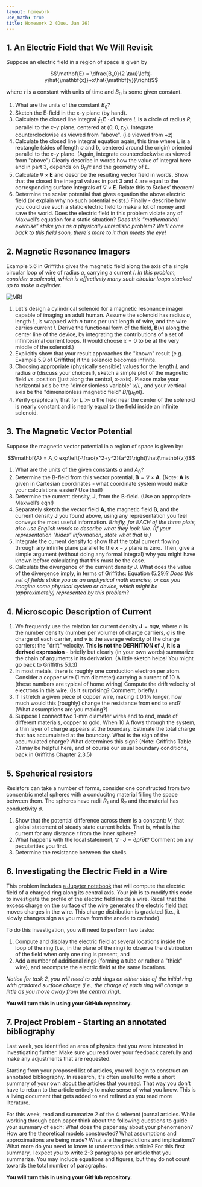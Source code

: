```yaml
---
layout: homework
use_math: true
title: Homework 2 (Due. Jan 26)
---
```


## 1. An Electric Field that We Will Revisit

Suppose an electric field in a region of space is given by

$$\mathbf{E} = \dfrac{B_0}{2 \tau}\left(-y\hat{\mathbf{x}}+x\hat{\mathbf{y}}\right)$$

where $\tau$ is a constant with units of time and $B_0$ is some given constant.

1. What are the units of the constant $B_0$?
2. Sketch the E-field in the x–y plane (by hand).
3. Calculate the closed line integral $\oint_L \mathbf{E} \cdot d\mathbf{l}$ where $L$ is a circle of radius $R$,  parallel to the $x–y$ plane, centered at $\langle 0,0,z_0 \rangle$. Integrate counterclockwise as viewed from "above". (i.e viewed from $+z$)
4. Calculate the closed line integral equation again, this time where $L$ is a rectangle (sides of length $a$ and $b$, centered around the origin) oriented parallel to the $x–y$ plane. (Again, integrate counterclockwise as viewed from "above")  Clearly describe in words how the value of integral here and in part 3, depends on $B_0/\tau$ and the geometry of $L$.
5. Calculate $\nabla \times \mathbf{E}$ and describe the resulting vector field in words. Show that the closed line integral values in part 3 and 4 are equal to the corresponding surface integrals of $\nabla \times \mathbf{E}$.  Relate this to Stokes’ theorem!
6. Determine the scalar potential that gives equation the above electric field (or explain why no such potential exists.)   Finally - describe how you could use such a static electric field to make a lot of money and save the world.  Does the electric field in this problem violate any of Maxwell’s equation for a static situation?
*Does this "mathematical exercise" strike you as a physically unrealistic problem? We'll come back to this field soon, there's more to it than meets the eye!*

## 2. Magnetic Resonance Imagers

Example 5.6 in Griffiths gives the magnetic field along the axis of a single circular loop of wire of radius $a$, carrying a current $I$. *In this problem, consider a solenoid, which is effectively many such circular loops stacked up to make a cylinder.*

![MRI][mri]

[mri]: ./images/hw2/MRI.png

1. Let's design a cylindrical solenoid for a magnetic resonance imager capable of imaging an adult human. Assume the solenoid has radius $a$, length $L$, is wrapped with $n$ turns per unit length of wire, and the wire carries current $I$.  Derive the functional form of the field, $\mathbf{B}(x)$ along the center line of the device, by integrating the contributions of a set of infinitesimal current loops. (I would choose $x=0$ to be at the very middle of the solenoid.)
2. Explicitly show that your result approaches the "known" result (e.g. Example 5.9 of Griffiths) if the solenoid becomes infinite.
3. Choosing appropriate (physically sensible) values for the length $L$ and radius $a$ (discuss your choices!), sketch a simple plot of the magnetic field vs. position (just along the central, x-axis). Please make your horizontal axis be the "dimensionless variable" $x/L$,  and your vertical axis be the "dimensionless magnetic field" $B/(\mu_0 n I)$.
4. Verify graphically that for $L \gg a$ the field near the center of the solenoid is nearly constant and is nearly equal to the field inside an infinite solenoid.

## 3. The Magnetic Vector Potential

Suppose the magnetic vector potential in a region of space is given by:

$$\mathbf{A} = A_0 exp\left(-\frac{x^2+y^2}{a^2}\right)\hat{\mathbf{z}}$$

1. What are the units of the given constants $a$ and $A_0$?
2. Determine the B-field from this vector potential, $\mathbf{B} = \nabla \times \mathbf{A}$. (Note: $\mathbf{A}$ is given in Cartesian coordinates - what coordinate system would make your calculations easier? Use that!)
3. Determine the current density, $\mathbf{J}$, from the B-field.  (Use an appropriate Maxwell’s eqn!)
4. Separately sketch the vector field $\mathbf{A}$, the magnetic field $\mathbf{B}$, and the current density $\mathbf{J}$ you found above, using any representation you feel conveys the most useful information. *Briefly, for EACH of the three plots, also use English words to describe what they look like. (If your representation "hides" information, state what that is.)*
5. Integrate the current density to show that the total current flowing through any infinite plane parallel to the $x-y$ plane is zero. Then, give a simple argument (without doing any formal integral) why you might have known before calculating that this must be the case.
6. Calculate the divergence of the current density J. What does the value of the divergence imply, in terms of Griffiths: Equation (5.29)? *Does this set of fields strike you as an unphysical math exercise, or can you imagine some physical system or device, which might be (approximately) represented by this problem?*

## 4.  Microscopic Description of Current

1. We frequently use the relation for current density $\mathbf{J} = nq\mathbf{v}$, where $n$ is the number density (number per volume) of charge carriers, $q$ is the charge of each carrier, and $v$ is the average velocity of the charge carriers: the "drift" velocity. **This is not the DEFINITION of J, it is a derived expression** -  briefly but clearly (in your own words) summarize the chain of arguments in its derivation. (A little sketch helps! You might go back to Griffiths 5.1.3)
2. In most metals, there is roughly one conduction electron per atom.  Consider a copper wire (1 mm diameter) carrying a current of 10 A (these numbers are typical of home wiring) Compute the drift velocity of electrons in this wire. (Is it surprising? Comment, briefly.)
3. If I stretch a given piece of copper wire, making it 0.1% longer, how much would this (roughly) change the resistance from end to end? (What assumptions are you making?)
4. Suppose I connect two 1-mm diameter wires end to end, made of different materials, copper to gold.  When 10 A flows through the system, a thin layer of charge appears at the boundary.  Estimate the total charge that has accumulated at the boundary. What is the sign of the accumulated charge? What determines this sign? (Note: Griffiths Table 7.1 may be helpful here, and of course our usual boundary conditions, back in Griffiths Chapter 2.3.5)

## 5. Speherical resistors

Resistors can take a number of forms, consider one constructed from two concentric metal spheres with a conducitng material filling the space between them. The spheres have radii $R_1$ and $R_2$ and the material has conductivity $\sigma$.

1. Show that the potential difference across them is a constant: $V$, that global statement of steady state current holds. That is, what is the current for any distance $r$ from the inner sphere?
2. What happens with the local statement, $\nabla \cdot \mathbf{J} = \partial \rho / \partial t$? Comment on any pecularities you find.
3. Determine the resistance between the shells.

## 6. Investigating the Electric Field in a Wire

This problem includes [a Jupyter notebook](./code/efield-charged-ring-axis.ipynb) that will compute the electric field of a charged ring along its central axis. Your job is to modify this code to investigate the profile of the electric field inside a wire. Recall that the excess charge on the surface of the wire generates the electric field that moves charges in the wire. This charge distribution is gradated (i.e., it slowly changes sign as you move from the anode to cathode).

To do this investigation, you will need to perform two tasks:

1. Compute and display the electric field at several locations inside the loop of the ring (i.e., in the plane of the ring) to observe the distribution of the field when only one ring is present, and
2. Add a number of additional rings (forming a tube or rather a "thick" wire), and recompute the electric field at the same locations.

*Notice for task 2, you will need to add rings on either side of the initial ring with gradated surface charge (i.e., the charge of each ring will change a little as you move away from the central ring).*

**You will turn this in using your GitHub repository.**

## 7. Project Problem - Starting an annotated bibliography
Last week, you identified an area of physics that you were interested in investigating further. Make sure you read over your feedback carefully and make any adjustments that are requested.

Starting from your proposed list of articles, you will begin to construct an annotated bibliography. In research, it's often useful to write a short summary of your own about the articles that you read. That way you don't have to return to the article entirely to make sense of what you know. This is a living document that gets added to and refined as you read more literature.

For this week, read and summarize 2 of the 4 relevant journal articles. While working through each paper think about the following questions to guide your summary of each: What does the paper say about your phenomenon? How are the theoretical models constructed? What assumptions and approximations are being made? What are the predictions and implications? What more do you need to know to understand this article? For this first summary, I expect you to write 2-3 paragraphs per article that you summarize. You may include equations and figures, but they do not count towards the total number of paragraphs.

**You will turn this in using your GitHub repository.**
